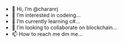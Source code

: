 - 👋 Hi, I’m @charanrj
- 👀 I’m interested in codeing...
- 🌱 I’m currently learning c#...
- 💞️ I’m looking to collaborate on blockchain...
- 📫 How to reach me dm me...

<!---
charanrj/charanrj is a ✨ special ✨ repository because its `README.md` (this file) appears on your GitHub profile.
You can click the Preview link to take a look at your changes.
--->

